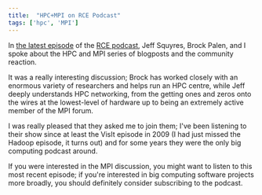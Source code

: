```yaml
---
title:  "HPC+MPI on RCE Podcast"
tags: ['hpc', 'MPI']
---
```


In [the latest episode](http://www.rce-cast.com/Podcast/rce-97-jonathan-dursi.html) of the [RCE podcast](http://www.rce-cast.com), Jeff Squyres, Brock Palen, and I spoke about the HPC and MPI series of blogposts and the community reaction.

It was a really interesting discussion; Brock has worked closely with an enormous variety of researchers and helps run an HPC centre, while Jeff deeply understands HPC networking, from the getting ones and zeros onto the wires at the lowest-level of hardware up to being an extremely active member of the MPI forum.  

I was really pleased that they asked me to join them; I've been listening to their show since at least the VisIt episode in 2009 (I had just missed the Hadoop episode, it turns out) and for some years they were the only big computing podcast around.  

If you were interested in the MPI discussion, you might want to listen to this most recent episode; if you're interested in big computing software projects more broadly, you should definitely consider subscribing to the podcast.
